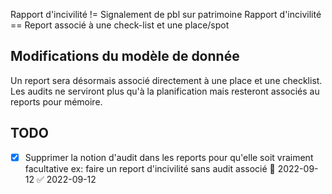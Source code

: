 Rapport d'incivilité != Signalement de pbl sur patrimoine 
Rapport d'incivilité == Report associé à une check-list et une place/spot

## Modifications du modèle de donnée
Un report sera désormais associé directement à une place et une checklist. Les audits ne serviront plus qu'à la planification mais resteront associés au reports pour mémoire.

## TODO 
- [x] Supprimer la notion d'audit dans les reports pour qu'elle soit vraiment facultative ex: faire un report d'incivilité sans audit associé 📅 2022-09-12 ✅ 2022-09-12